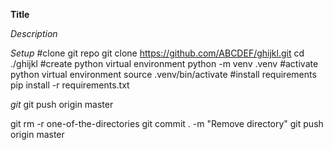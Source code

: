 **Title**

*Description*

*Setup*
#clone git repo
git clone https://github.com/ABCDEF/ghijkl.git
cd ./ghijkl
#create python virtual environment
python -m venv .venv
#activate python virtual environment
source .venv/bin/activate
#install requirements
pip install -r requirements.txt


*git*
git push origin master

git rm -r one-of-the-directories
git commit . -m "Remove directory"
git push origin master
